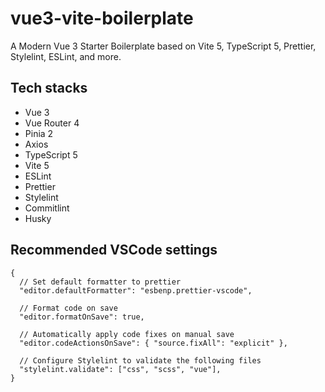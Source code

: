 # vue3-vite-boilerplate

A Modern Vue 3 Starter Boilerplate based on Vite 5, TypeScript 5, Prettier, Stylelint, ESLint, and more.

## Tech stacks

- Vue 3
- Vue Router 4
- Pinia 2
- Axios
- TypeScript 5
- Vite 5
- ESLint
- Prettier
- Stylelint
- Commitlint
- Husky

## Recommended VSCode settings

```jsonc
{
  // Set default formatter to prettier
  "editor.defaultFormatter": "esbenp.prettier-vscode",

  // Format code on save
  "editor.formatOnSave": true,

  // Automatically apply code fixes on manual save
  "editor.codeActionsOnSave": { "source.fixAll": "explicit" },

  // Configure Stylelint to validate the following files
  "stylelint.validate": ["css", "scss", "vue"],
}
```
